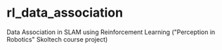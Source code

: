# rl_data_association
Data Association in SLAM using Reinforcement Learning ("Perception in Robotics" Skoltech course project)
